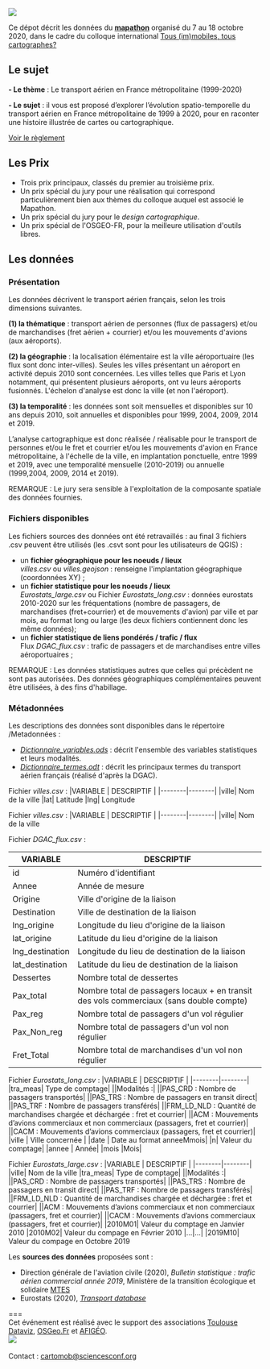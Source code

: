 ![](https://i.imgur.com/1gKUrgY.png)

Ce dépot décrit les données du [**mapathon**](https://cartomob.sciencesconf.org/resource/page/id/14) organisé du 7 au 18 octobre 2020, dans le cadre du colloque international [Tous (im)mobiles, tous cartographes?](https://cartomob.sciencesconf.org/)
 


## Le sujet

**- Le thème** : Le transport aérien en France métropolitaine (1999-2020)

**- Le sujet** : il vous est proposé d’explorer l’évolution spatio-temporelle du transport aérien en France métropolitaine de 1999 à 2020, pour en raconter une histoire illustrée de cartes ou cartographique. 

[Voir le règlement](https://cartomob.sciencesconf.org/resource/page/id/12)


## Les Prix
- Trois prix principaux, classés du premier au troisième prix.
- Un prix spécial du jury pour une réalisation qui correspond particulièrement bien aux thèmes du colloque auquel est associé le Mapathon.
- Un prix spécial du jury pour le _design cartographique_.
- Un prix spécial de l'OSGEO-FR, pour la meilleure utilisation d'outils libres.

## Les données

### Présentation 

Les données décrivent le transport aérien français, selon les trois dimensions suivantes. 

**(1) la thématique** : transport aérien de personnes (flux de passagers) et/ou de marchandises (fret aérien + courrier) et/ou les mouvements d'avions (aux aéroports).

**(2) la géographie** : la localisation élémentaire est la ville aéroportuaire (les flux sont donc inter-villes). Seules les villes présentant un aéroport en activité depuis 2010 sont concernées. Les villes telles que Paris et Lyon notamment, qui présentent plusieurs aéroports, ont vu leurs aéroports fusionnés. L'échelon d'analyse est donc la ville (et non l'aéroport).

**(3) la temporalité** : les données sont soit mensuelles et disponibles sur 10 ans depuis 2010, soit annuelles et disponibles pour 1999, 2004, 2009, 2014 et 2019.

L’analyse cartographique est donc réalisée / réalisable pour le transport de personnes et/ou le fret et courrier et/ou les mouvements d'avion en France métropolitaine, à l'échelle de la ville, en implantation ponctuelle, entre 1999 et 2019, avec une temporalité mensuelle (2010-2019) ou annuelle (1999,2004, 2009, 2014 et 2019).

REMARQUE : Le jury sera sensible à l'exploitation de la composante spatiale des données fournies. 

### Fichiers disponibles

Les fichiers sources des données ont été retravaillés : au final 3 fichiers .csv peuvent être utilisés (les .csvt sont pour les utilisateurs de QGIS) :
- un **fichier géographique pour les noeuds / lieux** </br> _villes.csv_ ou _villes.geojson_ : renseigne l'implantation géographique (coordonnées XY) ;
- un **fichier statistique pour les noeuds / lieux** </br> _Eurostats_large.csv_ ou Fichier _Eurostats_long.csv_ : données eurostats 2010-2020 sur les fréquentations (nombre de passagers, de marchandises (fret+courrier) et de mouvements d'avion) par ville et par mois, au format long ou large (les deux fichiers contiennent donc les même données);
- un **fichier statistique de liens pondérés / trafic / flux** </br> Flux _DGAC_flux.csv_ : trafic de passagers et de marchandises entre villes aéroportuaires ; 

REMARQUE : Les données statistiques autres que celles qui précèdent ne sont pas autorisées.
Des données géographiques complémentaires peuvent être utilisées, à des fins d'habillage.

### Métadonnées
Les descriptions des données sont disponibles dans le répertoire /Metadonnées :
- [_Dictionnaire_variables.ods_](https://github.com/gflowiz/mapathon/blob/master/metadonnees/Dictionnaire_variables.ods) : décrit l'ensemble des variables statistiques et leurs modalités.
- [_Dictionnaire_termes.odt_](https://github.com/gflowiz/mapathon/blob/master/metadonnees/Dictionnaire_termes.odt) : décrit les principaux termes du transport aérien français (réalisé d'après la DGAC).


Fichier _villes.csv_ :
|VARIABLE	| DESCRIPTIF |
|--------|--------|
|ville| Nom de la ville
|lat| Latitude
|lng| Longitude

Fichier _villes.csv_ :
|VARIABLE	| DESCRIPTIF |
|--------|--------|
|ville| Nom de la ville

Fichier _DGAC_flux.csv_ :

|VARIABLE	| DESCRIPTIF |
|--------|--------|
|id	|Numéro d'identifiant|
|Annee	|Année de mesure|
|Origine	|Ville d'origine de la liaison|
|Destination	|Ville de destination de la liaison|
|lng_origine	|Longitude du lieu d'origine de la liaison|
|lat_origine	|Latitude du lieu d'origine de la liaison|
|lng_destination	|Longitude du lieu de destination de la liaison|
|lat_destination	|Latitude du lieu de destination de la liaison|
|Dessertes	|Nombre total de dessertes|
|Pax_total	|Nombre total de passagers locaux + en transit des vols commerciaux (sans double compte)|
|Pax_reg	|Nombre total de passagers d'un vol régulier|
|Pax_Non_reg	|Nombre total de passagers d'un vol non régulier|
|Fret_Total	|Nombre total de marchandises d'un vol non régulier|



Fichier _Eurostats_long.csv_ :
|VARIABLE	| DESCRIPTIF |
|--------|--------|
|tra_meas| Type de comptage|
||Modalités :|
||PAS_CRD : Nombre de passagers transportés|
||PAS_TRS : Nombre de passagers en transit direct|
||PAS_TRF : Nombre de passagers transférés|
||FRM_LD_NLD : Quantité de marchandises chargée et déchargée : fret et courrier|
||ACM : Mouvements d’avions  commerciaux et non commerciaux (passagers, fret et courrier)|
||CACM : Mouvements d’avions commerciaux (passagers, fret et courrier)|
|ville | Ville concernée |
|date | Date au format anneeMmois|
|n| Valeur du comptage|
|annee | Année|
|mois |Mois|

Fichier _Eurostats_large.csv_ :
|VARIABLE	| DESCRIPTIF |
|--------|--------|
|ville| Nom de la ville
|tra_meas| Type de comptage|
||Modalités :|
||PAS_CRD : Nombre de passagers transportés|
||PAS_TRS : Nombre de passagers en transit direct|
||PAS_TRF : Nombre de passagers transférés|
||FRM_LD_NLD : Quantité de marchandises chargée et déchargée : fret et courrier|
||ACM : Mouvements d’avions  commerciaux et non commerciaux (passagers, fret et courrier)|
||CACM : Mouvements d’avions commerciaux (passagers, fret et courrier)|
|2010M01| Valeur du comptage en Janvier 2010
|2010M02| Valeur du compage en Février 2010
|...|...|
|2019M10| Valeur du compage en Octobre 2019




Les **sources des données** proposées sont : 
- Direction générale de l'aviation civile (2020), _Bulletin statistique : trafic aérien commercial année 2019_, Ministère de la transition écologique et solidaire [MTES](https://www.ecologie.gouv.fr/)
- Eurostats (2020), [_Transport database_](https://ec.europa.eu/eurostat/web/transport/data/database)



=== </br>
Cet événement est réalisé avec le support des associations [Toulouse Dataviz](http://toulouse-dataviz.fr), [OSGeo.Fr](https://www.osgeo.org/local-chapters/osgeo-fr/) et [AFIGÉO](http://www.afigeo.asso.fr/).</br> 
![](https://i.imgur.com/NZvq8Zl.png) </br>    
Contact : cartomob@sciencesconf.org

